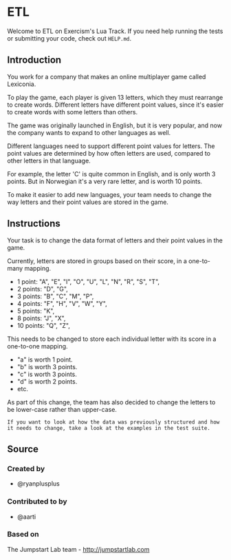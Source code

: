 # ETL

Welcome to ETL on Exercism's Lua Track.
If you need help running the tests or submitting your code, check out `HELP.md`.

## Introduction

You work for a company that makes an online multiplayer game called Lexiconia.

To play the game, each player is given 13 letters, which they must rearrange to create words.
Different letters have different point values, since it's easier to create words with some letters than others.

The game was originally launched in English, but it is very popular, and now the company wants to expand to other languages as well.

Different languages need to support different point values for letters.
The point values are determined by how often letters are used, compared to other letters in that language.

For example, the letter 'C' is quite common in English, and is only worth 3 points.
But in Norwegian it's a very rare letter, and is worth 10 points.

To make it easier to add new languages, your team needs to change the way letters and their point values are stored in the game.

## Instructions

Your task is to change the data format of letters and their point values in the game.

Currently, letters are stored in groups based on their score, in a one-to-many mapping.

- 1 point: "A", "E", "I", "O", "U", "L", "N", "R", "S", "T",
- 2 points: "D", "G",
- 3 points: "B", "C", "M", "P",
- 4 points: "F", "H", "V", "W", "Y",
- 5 points: "K",
- 8 points: "J", "X",
- 10 points: "Q", "Z",

This needs to be changed to store each individual letter with its score in a one-to-one mapping.

- "a" is worth 1 point.
- "b" is worth 3 points.
- "c" is worth 3 points.
- "d" is worth 2 points.
- etc.

As part of this change, the team has also decided to change the letters to be lower-case rather than upper-case.

~~~~exercism/note
If you want to look at how the data was previously structured and how it needs to change, take a look at the examples in the test suite.
~~~~

## Source

### Created by

- @ryanplusplus

### Contributed to by

- @aarti

### Based on

The Jumpstart Lab team - http://jumpstartlab.com